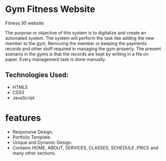 # Gym Fitness Website

Fitness 95 website

The purpose or objective of this system is to digitalize and create an automated system. The system will perform the task like adding the new member to the gym, Removing the member or keeping the payments records and other stuff required in managing the gym properly. The present scenario in the gyms is that the records are kept by writing in a file on paper. Every management task is done manually.


## Technologies Used:

* HTML5
* CSS3
* JavaScript

# features

* Responsive Design.
* Portfolio Template.
* Unique and Dynamic Design.
* Contains HOME, ABOUT, SERVICES, CLASSES, SCHEDULE ,PRICE and many other sections.


